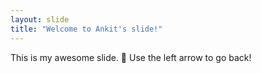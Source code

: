 ```yaml
---
layout: slide
title: "Welcome to Ankit's slide!"
---
```

This is my awesome slide. 🎉
Use the left arrow to go back!
